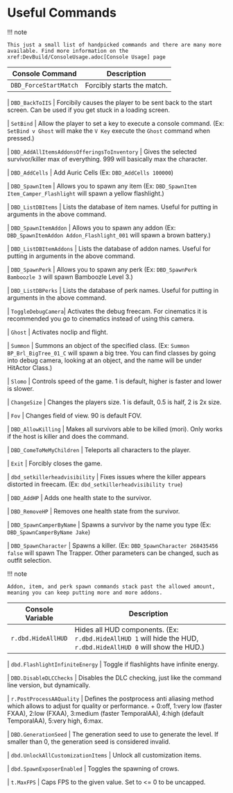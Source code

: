 # Useful Commands

!!! note

    This just a small list of handpicked commands and there are many more available. Find more information on the xref:DevBuild/ConsoleUsage.adoc[Console Usage] page

| Console Command | Description
| --- | ----------- |
| `DBD_ForceStartMatch` | Forcibly starts the match.

| `DBD_BackToIIS` | Forcibily causes the player to be sent back to the start screen. Can be used if you get stuck in a loading screen.

| `SetBind` | Allow the player to set a key to execute a console command. (Ex: `SetBind v Ghost` will make the `V Key` execute the `Ghost` command when pressed.)

| `DBD_AddAllItemsAddonsOfferingsToInventory` | Gives the selected survivor/killer max of everything. 999 will basically max the character.

| `DBD_AddCells` | Add Auric Cells (Ex: `DBD_AddCells 100000`)

| `DBD_SpawnItem` | Allows you to spawn any item (Ex: `DBD_SpawnItem Item_Camper_Flashlight` will spawn a yellow flashlight.)

| `DBD_ListDBItems` | Lists the database of item names. Useful for putting in arguments in the above command.

| `DBD_SpawnItemAddon` | Allows you to spawn any addon (Ex: `DBD_SpawnItemAddon Addon_Flashlight_001` will spawn a brown battery.)

| `DBD_ListDBItemAddons` | Lists the database of addon names. Useful for putting in arguments in the above command.

| `DBD_SpawnPerk` | Allows you to spawn any perk (Ex: `DBD_SpawnPerk Bamboozle 3` will spawn Bamboozle Level 3.)

| `DBD_ListDBPerks` | Lists the database of perk names. Useful for putting in arguments in the above command.

| `ToggleDebugCamera`| Activates the debug freecam. For cinematics it is recommended you go to cinematics instead of using this camera.

| `Ghost` | Activates noclip and flight.

| `Summon` | Summons an object of the specified class. (Ex: `Summon BP_Brl_BigTree_01_C` will spawn a big tree. You can find classes by going into debug camera, looking at an object, and the name will be under HitActor Class.)

| `Slomo` | Controls speed of the game. 1 is default, higher is faster and lower is slower.

| `ChangeSize` | Changes the players size. 1 is default, 0.5 is half, 2 is 2x size.

| `Fov` | Changes field of view. 90 is default FOV. 

| `DBD_AllowKilling` | Makes all survivors able to be killed (mori). Only works if the host is killer and does the command.

| `DBD_ComeToMeMyChildren` | Teleports all characters to the player.

| `Exit` | Forcibly closes the game.

| `dbd_setkillerheadvisibility` | Fixes issues where the killer appears distorted in freecam. (Ex: `dbd_setkillerheadvisibility true`)

| `DBD_AddHP` | Adds one health state to the survivor.

| `DBD_RemoveHP` | Removes one health state from the survivor.

| `DBD_SpawnCamperByName` | Spawns a survivor by the name you type (Ex: `DBD_SpawnCamperByName Jake`)

| `DBD_SpawnCharacter` | Spawns a killer. (Ex: `DBD_SpawnCharacter 268435456 false` will spawn The Trapper. Other parameters can be changed, such as outfit selection.

!!! note

    Addon, item, and perk spawn commands stack past the allowed amount, meaning you can keep putting more and more addons.

| Console Variable | Description
| --- | ----------- |
| `r.dbd.HideAllHUD` | Hides all HUD components. (Ex: `r.dbd.HideAllHUD 1` will hide the HUD, `r.dbd.HideAllHUD 0` will show the HUD.)

| `dbd.FlashlightInfiniteEnergy` | Toggle if flashlights have infinite energy.

| `DBD.DisableDLCChecks` | Disables the DLC checking, just like the command line version, but dynamically.

| `r.PostProcessAAQuality` | Defines the postprocess anti aliasing method which allows to adjust for quality or performance. +
0:off, 1:very low (faster FXAA), 2:low (FXAA), 3:medium (faster TemporalAA), 4:high (default TemporalAA), 5:very high, 6:max.

| `DBD.GenerationSeed` | The generation seed to use to generate the level. If smaller than 0, the generation seed is considered invalid.

| `dbd.UnlockAllCustomizationItems` | Unlock all customization items.

| `dbd.SpawnExposerEnabled` | Toggles the spawning of crows.

| `t.MaxFPS` | Caps FPS to the given value.  Set to <= 0 to be uncapped.